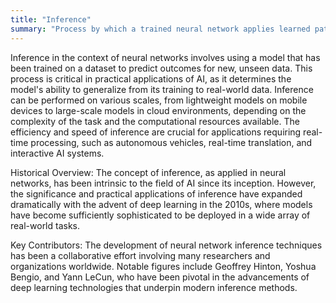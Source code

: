 ```yaml
---
title: "Inference"
summary: "Process by which a trained neural network applies learned patterns to new, unseen data to make predictions or decisions."
---
```

Inference in the context of neural networks involves using a model that has been trained on a dataset to predict outcomes for new, unseen data. This process is critical in practical applications of AI, as it determines the model's ability to generalize from its training to real-world data. Inference can be performed on various scales, from lightweight models on mobile devices to large-scale models in cloud environments, depending on the complexity of the task and the computational resources available. The efficiency and speed of inference are crucial for applications requiring real-time processing, such as autonomous vehicles, real-time translation, and interactive AI systems.

Historical Overview: The concept of inference, as applied in neural networks, has been intrinsic to the field of AI since its inception. However, the significance and practical applications of inference have expanded dramatically with the advent of deep learning in the 2010s, where models have become sufficiently sophisticated to be deployed in a wide array of real-world tasks.

Key Contributors: The development of neural network inference techniques has been a collaborative effort involving many researchers and organizations worldwide. Notable figures include Geoffrey Hinton, Yoshua Bengio, and Yann LeCun, who have been pivotal in the advancements of deep learning technologies that underpin modern inference methods.


